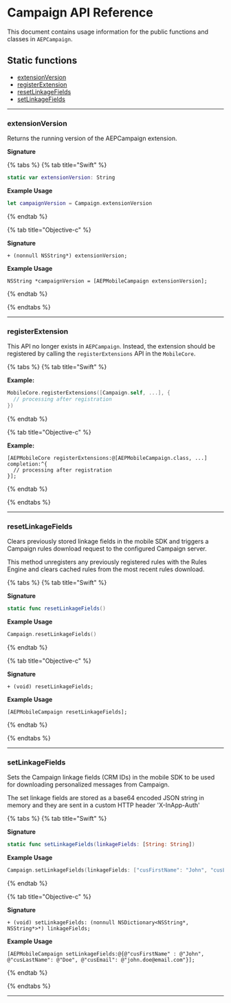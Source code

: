 # Campaign API Reference

This document contains usage information for the public functions and classes in `AEPCampaign`.

## Static functions

- [extensionVersion](#extensionVersion)
- [registerExtension](#registerExtension)
- [resetLinkageFields](#resetLinkageFields)
- [setLinkageFields](#setLinkageFields)

<hr />

### extensionVersion

Returns the running version of the AEPCampaign extension.

**Signature**

{% tabs %}
{% tab title="Swift" %}

```swift
static var extensionVersion: String
```

**Example Usage**

```swift
let campaignVersion = Campaign.extensionVersion
```

{% endtab %}

{% tab title="Objective-c" %}

**Signature**

```objc
+ (nonnull NSString*) extensionVersion;
```

**Example Usage**

```objc
NSString *campaignVersion = [AEPMobileCampaign extensionVersion];
```

{% endtab %}

{% endtabs %}

<hr />

### registerExtension

This API no longer exists in `AEPCampaign`. Instead, the extension should be registered by calling the `registerExtensions` API in the `MobileCore`.

{% tabs %}
{% tab title="Swift" %}

**Example:**

```swift
MobileCore.registerExtensions([Campaign.self, ...], {
  // processing after registration
})
```

{% endtab %}

{% tab title="Objective-c" %}

**Example:**

```objc
[AEPMobileCore registerExtensions:@[AEPMobileCampaign.class, ...] completion:^{
  // processing after registration
}];
```

{% endtab %}

{% endtabs %}

<hr />

### resetLinkageFields

Clears previously stored linkage fields in the mobile SDK and triggers a Campaign rules download request to the configured Campaign server.

This method unregisters any previously registered rules with the Rules Engine and clears cached rules from the most recent rules download.

{% tabs %}
{% tab title="Swift" %}

**Signature**

```swift
static func resetLinkageFields()
```

**Example Usage**

```swift
Campaign.resetLinkageFields()
```

{% endtab %}

{% tab title="Objective-c" %}

**Signature**

```objc
+ (void) resetLinkageFields;
```

**Example Usage**

```objc
[AEPMobileCampaign resetLinkageFields];
```

{% endtab %}

{% endtabs %}

<hr />

### setLinkageFields

Sets the Campaign linkage fields (CRM IDs) in the mobile SDK to be used for downloading personalized messages from Campaign.

The set linkage fields are stored as a base64 encoded JSON string in memory and they are sent in a custom HTTP header 'X-InApp-Auth'

{% tabs %}
{% tab title="Swift" %}

**Signature**

```swift
static func setLinkageFields(linkageFields: [String: String])
```

**Example Usage**

```swift
Campaign.setLinkageFields(linkageFields: ["cusFirstName": "John", "cusLastName": "Doe", "cusEmail": "john.doe@email.com"])
```

{% endtab %}

{% tab title="Objective-c" %}

**Signature**

```objc
+ (void) setLinkageFields: (nonnull NSDictionary<NSString*, NSString*>*) linkageFields;
```

**Example Usage**

```objc
[AEPMobileCampaign setLinkageFields:@{@"cusFirstName" : @"John", @"cusLastName": @"Doe", @"cusEmail": @"john.doe@email.com"}];
```

{% endtab %}

{% endtabs %}

<hr />

